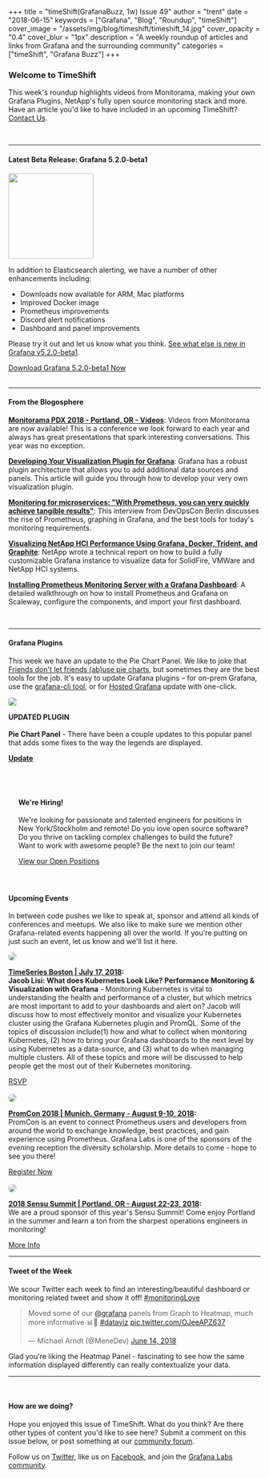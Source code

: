 +++
title = "timeShift(GrafanaBuzz, 1w) Issue 49"
author = "trent"
date = "2018-06-15"
keywords = ["Grafana", "Blog", "Roundup", "timeShift"]
cover_image = "/assets/img/blog/timeshift/timeshift_14.jpg"
cover_opacity = "0.4"
cover_blur = "1px"
description = "A weekly roundup of articles and links from Grafana and the surrounding community"
categories = ["timeShift", "Grafana Buzz"]
+++

### Welcome to TimeShift
This week's roundup highlights videos from Monitorama, making your own Grafana Plugins, NetApp's fully open source monitoring stack and more. Have an article you'd like to have included in an upcoming TimeShift? [Contact Us](mailto:hello@grafana.com).

<br />
<hr />

#### Latest Beta Release: Grafana 5.2.0-beta1
<div class="row row--no-gutters">
	<div class="col col--sm-3">
		<img src="/assets/img/blog/timeshift/grafana_release_icon.png" width="170" />
	</div>
	<div class="col col--sm-9">
		<p>In addition to Elasticsearch alerting, we have a number of other enhancements including:
		</p>
		<ul>
			<li>Downloads now available for ARM, Mac platforms</li>
			<li>Improved Docker image</li> 
			<li>Prometheus improvements</li>
			<li>Discord alert notifications</li>
			<li>Dashboard and panel improvements</li>
		</ul>
		<p>Please try it out and let us know what you think. <a href="http://docs.grafana.org/guides/whats-new-in-v5-2/?utm_source=blog&utm_campaign=timeshift_49" target="_blank">See what else is new in Grafana v5.2.0-beta1</a>. 
		</p>
		<a href="https://grafana.com/grafana/download/beta?utm_source=blog&utm_campaign=timeshift_49" target="_blank" class="btn btn--primary">Download Grafana 5.2.0-beta1 Now</a>
	</div>
</div>


<br />
<hr />

#### From the Blogosphere
[**Monitorama PDX 2018 - Portland, OR - Videos**](https://vimeo.com/channels/1382219/videos/sort:preset/format:detail): Videos from Monitorama are now available! This is a conference we look forward to each year and always has great presentations that spark interesting conversations. This year was no exception.

[**Developing Your Visualization Plugin for Grafana**](https://dzone.com/articles/development-of-visualization-plugin-for-grafana): Grafana has a robust plugin architecture that allows you to add additional data sources and panels. This article will guide you through how to develop your very own visualization plugin.

[**Monitoring for microservices: "With Prometheus, you can very quickly achieve tangible results"**](https://jaxenter.de/monitoring-microservices-prometheus-interview-71964): This interview from DevOpsCon Berlin discusses the rise of Prometheus, graphing in Grafana, and the best tools for today's monitoring requirements.

[**Visualizing NetApp HCI Performance Using Grafana, Docker, Trident, and Graphite**](https://www.netapp.com/us/media/tr-4694.pdf): NetApp wrote a technical report on how to build a fully customizable Grafana instance to visualize data for SolidFire, VMWare and NetApp HCI systems.

[**Installing Prometheus Monitoring Server with a Grafana Dashboard**](https://www.scaleway.com/docs/configure-prometheus-monitoring-with-grafana/): A detailed walkthrough on how to install Prometheus and Grafana on Scaleway, configure the components, and import your first dashboard.

<br />
<hr />

#### Grafana Plugins
This week we have an update to the Pie Chart Panel. We like to joke that [Friends don't let friends (ab)use pie charts](https://grafana.com/blog/2015/12/04/friends-dont-let-friends-abuse-pie-charts/), but sometimes they are the best tools for the job. It's easy to update Grafana plugins – for on-prem Grafana, use the <a href="http://docs.grafana.org/administration/cli/#grafana-cli?utm_source=blog&utm_campaign=timeshift_49" target="_blank">grafana-cli tool</a>, or for <a href="https://grafana.com/cloud/grafana?utm_source=blog&utm_campaign=timeshift_49" target="_blank">Hosted Grafana</a> update with one-click.
<br />
<div class="blog-plugin">
	<div class="row row--md-gutters">
		<div class="col col--sm-2 blog-plugin-grid__item">
			<img style="border-radius: 4px;" src="https://grafana.com/api/plugins/grafana-piechart-panel/versions/1.3.3/logos/large" />
		</div>
		<div class="col col--sm-10 blog-plugin-grid__item">
			<p>
				<div class="updated-plugin-tag"><strong>UPDATED PLUGIN</strong></div><br/>
				<strong>Pie Chart Panel</strong> - There have been a couple updates to this popular panel that adds some fixes to the way the legends are displayed.
			</p>
			<p>
				<a class="btn btn-outline btn-small" href="https://grafana.com/plugins/grafana-piechart-panel?utm_source=blog&utm_campaign=timeshift_49" target="_blank"><strong>Update</strong></a>
			</p>
		</div>
	</div>
</div>


<br />

<div style=" padding: 20px; background: url(/assets/img/blog/timeshift/polygon_texture_black.jpg); background-size: cover; border-radius: 4px;">
	<h4>We're Hiring!</h4>
	<p>We're looking for passionate and talented engineers for positions in New York/Stockholm and remote! Do you love open source software? Do you thrive on tackling complex challenges to build the future? Want to work with awesome people? Be the next to join our team!
	</p>
	<a class="btn btn-outline" href="https://grafana.com/about/hiring?utm_source=blog&utm_campaign=timeshift_49" target="_blank">View our Open Positions</a>
</div>

<br />

#### Upcoming Events
In between code pushes we like to speak at, sponsor and attend all kinds of conferences and meetups. We also like to make sure we mention other Grafana-related events happening all over the world. If you're putting on just such an event, let us know and we'll list it here.

<div class="blog-plugin">
	<div class="row row--md-gutters">
		<div class="col col--md-3">
			<img style="border-radius: 50%;" class="large" src="/assets/img/blog/timeshift/meetup.jpg" />
		</div>
		<div class="col col--md-8 col--sm-offset-1">
			<p>
				<strong><a href="https://www.meetup.com/Time-Series-Boston/events/249366642/" target="_blank">TimeSeries Boston | July 17, 2018</a>:</strong>
				<br />
				<strong>Jacob Lisi: What does Kubernetes Look Like? Performance Monitoring & Visualization with Grafana</strong> - Monitoring Kubernetes is vital to understanding the health and performance of a cluster, but which metrics are most important to add to your dashboards and alert on? Jacob will discuss how to most effectively monitor and visualize your Kubernetes cluster using the Grafana Kubernetes plugin and PromQL. Some of the topics of discussion include(1) how and what to collect when monitoring Kubernetes, (2) how to bring your Grafana dashboards to the next level by using Kubernetes as a data-source, and (3) what to do when managing multiple clusters. All of these topics and more will be discussed to help people get the most out of their Kubernetes monitoring.
			</p>
			<a href="https://www.meetup.com/Time-Series-Boston/events/249366642/" target="_blank" class="btn btn--outline">RSVP</a>
		</div>
	</div>
	<br />
	<div class="row row--md-gutters">
		<div class="col col--md-3">
			<img style="border-radius: 50%;" class="large" src="/assets/img/blog/timeshift/prometheus_logo.svg" />
		</div>
		<div class="col col--md-8 col--sm-offset-1">
			<p>
				<strong><a href="https://sensu.io/summit" target="_blank">PromCon 2018 | Munich, Germany - August 9-10, 2018</a>:</strong>
				<br />
				PromCon is an event to connect Prometheus users and developers from around the world to exchange knowledge, best practices, and gain experience using Prometheus. Grafana Labs is one of the sponsors of the evening reception the diversity scholarship. More details to come - hope to see you there!
			</p>
			<a href="https://promcon.io/2018-munich/register/" target="_blank" class="btn btn--outline">Register Now</a>
		</div>
	</div>
	<br />
	<div class="row row--md-gutters">
		<div class="col col--md-3">
			<img style="border-radius: 50%;" class="large" src="/assets/img/blog/timeshift/sensu_summit.jpg" />
		</div>
		<div class="col col--md-8 col--sm-offset-1">
			<p>
				<strong><a href="https://sensu.io/summit" target="_blank">2018 Sensu Summit | Portland, OR - August 22-23, 2018</a>:</strong>
				<br />
				We are a proud sponsor of this year's Sensu Summit! Come enjoy Portland in the summer and learn a ton from the sharpest operations engineers in monitoring!
			</p>
			<a href="https://sensu.io/summit" target="_blank" class="btn btn--outline">More Info</a>
		</div>
	</div>
</div>
<hr />

<div>
	<div class="row row--no-gutters">
		<div class="col col--sm-12">
			<h4>Tweet of the Week</h4>
			We scour Twitter each week to find an interesting/beautiful dashboard or monitoring related tweet and show it off! <a href="https://twitter.com/hashtag/monitoringlove?src=hash" target="_blank">#monitoringLove</a>
			<blockquote class="twitter-tweet" data-lang="en"><p lang="en" dir="ltr">Moved some of our <a href="https://twitter.com/grafana?ref_src=twsrc%5Etfw">@grafana</a> panels from Graph to Heatmap, much more informative 📊🧐 <a href="https://twitter.com/hashtag/dataviz?src=hash&amp;ref_src=twsrc%5Etfw">#dataviz</a> <a href="https://t.co/OJeeAPZ637">pic.twitter.com/OJeeAPZ637</a></p>&mdash; Michael Arndt (@MeneDev) <a href="https://twitter.com/MeneDev/status/1007309953504366594?ref_src=twsrc%5Etfw">June 14, 2018</a></blockquote>
			<script async src="https://platform.twitter.com/widgets.js" charset="utf-8"></script>
			<p>Glad you're liking the Heatmap Panel - fascinating to see how the same information displayed differently can really contextualize your data.</p>
		</div>
	</div>
</div>

<hr />
<br />

#### How are we doing?
Hope you enjoyed this issue of TimeShift. What do you think? Are there other types of content you'd like to see here? Submit a comment on this issue below, or post something at our [community forum](http://community.grafana.com?utm_source=blog&utm_campaign=timeshift_49).

Follow us on [Twitter](http://twitter.com/grafana), like us on [Facebook](http://facebook.com/grafana), and join the [Grafana Labs community](http://grafana.com/signup?utm_source=blog&utm_campaign=timeshift_49).

